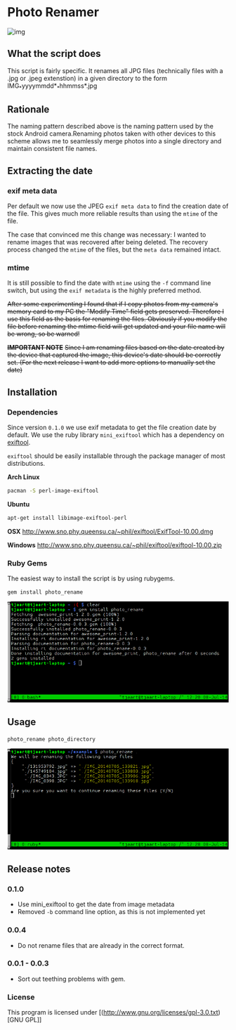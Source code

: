 # Photo Renamer #

![img](//badge.fury.io/rb/photo_rename.svg) 

## What the script does ##

This script is fairly specific. It renames all JPG files (technically files with a .jpg or .jpeg extenstion) in a given directory to the form IMG<sub>\*</sub>yyyymmdd\*<sub>\*</sub>hhmmss\*.jpg

## Rationale ##

The naming pattern described above is the naming pattern used by the stock Android camera.Renaming photos taken with other devices to this scheme allows me to seamlessly merge photos into a single directory and maintain consistent file names.

## Extracting the date ##

### exif meta data ###
Per default we now use the JPEG `exif meta data` to find the creation date of the file. This gives much more reliable results than using the `mtime` of the file.

The case that convinced me this change was necessary:
I wanted to rename images that was recovered after being deleted. The recovery process changed the `mtime` of the files, but the `meta data` remained intact. 

### mtime ###

It is still possible to find the date with `mtime` using the `-f` command line switch, but using the `exif metadata` is the highly preferred method. 

~~After some experimenting I found that if I copy photos from my camera's memory card to my PC the "Modify Time" field gets preserved. Therefore I use this field as the basis for renaming the files. Obviously if you modify the file before renaming the mtime field will get updated and your file name will be wrong, so be warned!~~

~~**IMPORTANT NOTE**~~
~~Since I am renaming files based on the date created by the device that captured the image, this device's date should be correctly set. (For the next release I want to add more options to manually set the date)~~


## Installation ##

### Dependencies ###
Since version `0.1.0` we use exif metadata to get the file creation date by default. We use the ruby library `mini_exiftool` which has a dependency on [exiftool](http://www.sno.phy.queensu.ca/~phil/exiftool/).

`exiftool` should be easily installable through the package manager of most distributions.

**Arch Linux**

```bash
pacman -S perl-image-exiftool
```

**Ubuntu**

```bash
apt-get install libimage-exiftool-perl
```

**OSX**
http://www.sno.phy.queensu.ca/~phil/exiftool/ExifTool-10.00.dmg

**Windows**
http://www.sno.phy.queensu.ca/~phil/exiftool/exiftool-10.00.zip


### Ruby Gems ###

The easiest way to install the script is by using rubygems.

    gem install photo_rename

![img](./screenshots/install.png)

## Usage ##

    photo_rename photo_directory

![img](./screenshots/example.png)


## Release notes ##

### 0.1.0 ###

-   Use mini_exiftool to get the date from image metadata
-   Removed `-b` command line option, as this is not implemented yet

### 0.0.4 ###

-   Do not rename files that are already in the correct format.

### 0.0.1 - 0.0.3 ###

-   Sort out teething problems with gem.

### License ###

This program is licensed under [(<http://www.gnu.org/licenses/gpl-3.0.txt>)[GNU GPL]]
